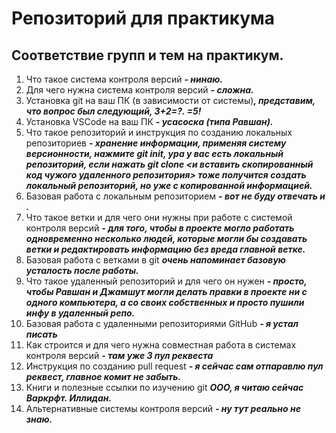 # Репозиторий для практикума
## Соответствие групп и тем на практикум.

1. Что такое система контроля версий ***- нинаю.***
2. Для чего нужна система контроля версий ***- сложна.***
3. Установка git на ваш ПК (в зависимости от системы)***, представим, что вопрос был следующий, 3+2=?. =5!***
4. Установка VSCode на ваш ПК ***- усасоска (типа Равшан).***
5. Что такое репозиторий и инструкция по созданию локальных репозиториев ***- хранение информации, применяя систему версионности, нажмите git init, ура у вас есть локальный репозиторий, если нажать git clone <и вставить скопированный код чужого удаленного репозитория> тоже получится создать локальный репозиторий, но уже с копированной информацией.***
6. Базовая работа с локальным репозиторием ***- вот не буду отвечать и .***
7. Что такое ветки и для чего они нужны при работе с системой контроля версий ***- для того, чтобы в проекте могло работать одновременно несколько людей, которые могли бы создавать ветки и редактировать информацию без вреда главной ветке.***
8. Базовая работа с ветками в git ***очень напоминает базовую усталость после работы.***
9. Что такое удаленный репозиторий и для чего он нужен ***- просто, чтобы Равшан и Джамшут могли делать правки в проекте ни с одного компьютера, а со своих собственных и просто пушили инфу в удаленный репо.***
10. Базовая работа с удаленными репозиториями GitHub ***- я устал писать***
11. Как строится и для чего нужна совместная работа в системах контроля версий ***- там уже 3 пул реквеста***
12. Инструкция по созданию pull request ***- я сейчас сам отпаравлю пул реквест, главное комит не забыть.***
13. Книги и полезные ссылки по изучению git ***ООО, я читаю сейчас Варкрфт. Иллидан.***
14. Альтернативные системы контроля версий ***- ну тут реально не знаю.***
